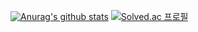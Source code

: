 [![Anurag's github stats](https://github-readme-stats.vercel.app/api?username=jinseoplee&show_icons=true&theme={theme})](https://github.com/jinseoplee/)
[![Solved.ac 프로필](http://mazassumnida.wtf/api/generate_badge?boj=jjjp9966)](https://solved.ac/jjjp9966)
